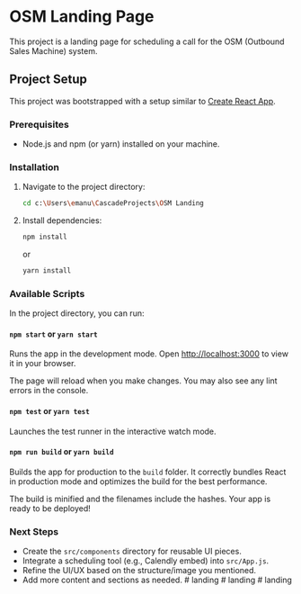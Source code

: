# OSM Landing Page

This project is a landing page for scheduling a call for the OSM (Outbound Sales Machine) system.

## Project Setup

This project was bootstrapped with a setup similar to [Create React App](https://github.com/facebook/create-react-app).

### Prerequisites

- Node.js and npm (or yarn) installed on your machine.

### Installation

1.  Navigate to the project directory:
    ```bash
    cd c:\Users\emanu\CascadeProjects\OSM Landing
    ```
2.  Install dependencies:
    ```bash
    npm install
    ```
    or
    ```bash
    yarn install
    ```

### Available Scripts

In the project directory, you can run:

#### `npm start` or `yarn start`

Runs the app in the development mode.
Open [http://localhost:3000](http://localhost:3000) to view it in your browser.

The page will reload when you make changes.
You may also see any lint errors in the console.

#### `npm test` or `yarn test`

Launches the test runner in the interactive watch mode.

#### `npm run build` or `yarn build`

Builds the app for production to the `build` folder.
It correctly bundles React in production mode and optimizes the build for the best performance.

The build is minified and the filenames include the hashes.
Your app is ready to be deployed!

### Next Steps

- Create the `src/components` directory for reusable UI pieces.
- Integrate a scheduling tool (e.g., Calendly embed) into `src/App.js`.
- Refine the UI/UX based on the structure/image you mentioned.
- Add more content and sections as needed.
#   l a n d i n g  
 #   l a n d i n g  
 #   l a n d i n g  
 